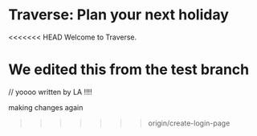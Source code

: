 # Traverse: Plan your next holiday

<<<<<<< HEAD
Welcome to Traverse.

We edited this from the test branch
=======
// yoooo written by LA !!!!


making changes again
>>>>>>> origin/create-login-page
